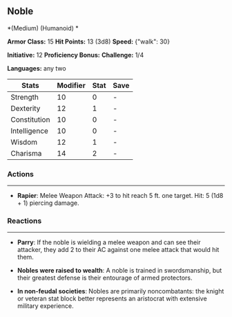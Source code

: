 ## Noble
*(Medium) (Humanoid) *

**Armor Class:** 15
**Hit Points:** 13 (3d8)
**Speed:** {"walk": 30}

**Initiative:** 12
**Proficiency Bonus:**
**Challenge:** 1/4

**Languages:** any two



| Stats | Modifier | Stat | Save
| ---- | ---- | ---- | ---- |
| Strength | 10 | 0 | - |
| Dexterity | 12 | 1 | - |
| Constitution | 10 | 0 | - |
| Intelligence | 10 | 0 | - |
| Wisdom | 12 | 1 | - |
| Charisma | 14 | 2 | - |

### Actions
 --- 
- **Rapier**: Melee Weapon Attack: +3 to hit  reach 5 ft.  one target. Hit: 5 (1d8 + 1) piercing damage.

### Reactions
 --- 
- **Parry**: If the noble is wielding a melee weapon and can see their attacker, they add 2 to their AC against one melee attack that would hit them.

- **Nobles were raised to wealth**: A noble is trained in swordsmanship, but their greatest defense is their entourage of armed protectors.

- **In non-feudal societies**: Nobles are primarily noncombatants: the knight or veteran stat block better represents an aristocrat with extensive military experience.


